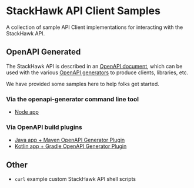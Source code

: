 # StackHawk API Client Samples

A collection of sample API Client implementations for interacting with the StackHawk API.

## OpenAPI Generated

The StackHawk API is described in an [OpenAPI document](https://apidocs.stackhawk.com/openapi), which can be used with 
the various [OpenAPI generators](https://openapi-generator.tech/docs/generators/) to produce clients, libraries, etc.

We have provided some samples here to help folks get started.

### Via the openapi-generator command line tool

- [Node app](/node/)

### Via OpenAPI build plugins

- [Java app + Maven OpenAPI Generator Plugin](/java-openapi-generator/)
- [Kotlin app + Gradle OpenAPI Generator Plugin](/kotlin-openapi-generator/)

## Other

- `curl` example custom StackHawk API shell scripts
 